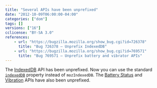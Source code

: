 ```yaml
---
title: "Several APIs have been unprefixed"
date: "2012-10-09T06:00:00-04:00"
categories: ["dom"]
tags: []
versions: ["16"]
cclicense: "BY-SA 3.0"
references:
    - url: "https://bugzilla.mozilla.org/show_bug.cgi?id=726378"
      title: "Bug 726378 – Unprefix IndexedDB"
    - url: "https://bugzilla.mozilla.org/show_bug.cgi?id=769571"
      title: "Bug 769571 – Unprefix battery and vibrator APIs"
---
```

The [IndexedDB](https://developer.mozilla.org/en-US/docs/Web/API/IndexedDB_API) API has been unprefixed. Now you can use the standard [`indexedDB`](https://developer.mozilla.org/en-US/docs/Web/API/IDBEnvironment/indexedDB) property instead of `mozIndexedDB`. The [Battery Status](https://developer.mozilla.org/en-US/docs/Web/API/Battery_Status_API) and [Vibration](https://developer.mozilla.org/en-US/docs/Web/API/Vibration_API) APIs have also been unprefixed.
